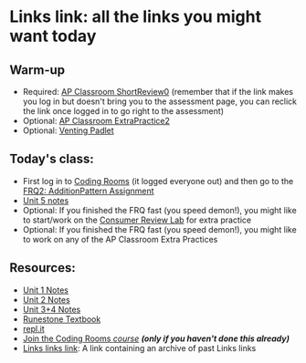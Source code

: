# Links link: all the links you might want today
## Warm-up
* Required: [AP Classroom ShortReview0](https://apclassroom.collegeboard.org/8/assessments/assignments/33017615) (remember that if the link makes you log in but doesn't bring you to the assessment page, you can reclick the link once logged in to go right to the assessment)
* Optional: [AP Classroom ExtraPractice2](https://apclassroom.collegeboard.org/8/assessments/assignments/33018051)
* Optional: [Venting Padlet](https://viewpointschool2.padlet.org/nolandonoghue2/cjt42uuauv8r9ym7)

## Today's class:
* First log in to [Coding Rooms](http://app.codingrooms.com/) (it logged everyone out) and then go to the [FRQ2: AdditionPattern Assignment](https://app.codingrooms.com/management/assignments/21306/overview)
* [Unit 5 notes](https://gist.github.com/mrDonoghue/7312efdb78dca463096ddffcb9f66c0b)
* Optional: If you finished the FRQ fast (you speed demon!), you might like to start/work on the [Consumer Review Lab](https://docs.google.com/document/d/1X6shJi7wEbqds0yIW1eGiPX2462cWNV0OAJRQ0pkK4E/edit?usp=sharing) for extra practice
* Optional: If you finished the FRQ fast (you speed demon!), you might like to work on any of the AP Classroom Extra Practices

## Resources:
* [Unit 1 Notes](https://gist.github.com/mrDonoghue/6f097b0a542598d27c27f7adec5c568c)
* [Unit 2 Notes](https://gist.github.com/mrDonoghue/c66799d9887dddb1d86710d9bade8a14)
* [Unit 3+4 Notes](https://gist.github.com/mrDonoghue/584d61a03c362bd0efad5aaf09d12e5a)
* [Runestone Textbook](https://csawesome.runestone.academy/runestone/books/published/csawesome/index.html)
* [repl.it](https://repl.it/~)
* [Join the Coding Rooms *course*](https://app.codingrooms.com/management/courses/join-by-code/UP8Wz3o1) ***(only if you haven't done this already)***
* [Links links link](https://gist.github.com/mrDonoghue/85c00adcd07a5fa9696e10fdda430578): A link containing an archive of past Links links
